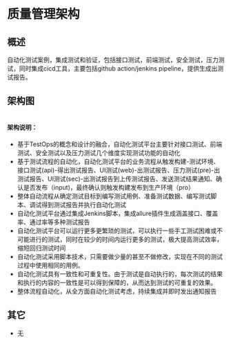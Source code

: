 # 质量管理架构

## 概述

自动化测试案例，集成测试和验证，包括接口测试，前端测试，安全测试，压力测试，同时集成cicd工具，主要包括github action/jenkins pipeline，提供生成出测试报告。

## 架构图

<img :src="$withBase('/framework/01_quarity.png')" style="width:100%">

#### 架构说明：

- 基于TestOps的概念和设计的融合，自动化测试平台主要针对接口测试、前端测试、安全测试以及压力测试几个维度实现测试功能的自动化
- 基于测试流程的自动化，自动化测试平台的业务流程从触发构建-测试环境、接口测试(api)-得出测试报告、UI测试(web)-出测试报告、压力测试(pre)-出测试报告、UI测试(sec)-出测试报告到上传测试报告、发送测试结果通知、确认是否发布（input)，最终确认则触发构建发布到生产环境（pro）
- 整体自动流程从确定测试目标到编写测试用例、准备测试数据、编写测试脚本、调试得到测试报告并执行自动化测试
- 自动化测试平台通过集成Jenkins脚本，集成allure插件生成涵盖接口、覆盖率、通过率等多种测试报告
- 自动化测试平台可以运行更多更繁琐的测试，可以执行一些手工测试困难或不可能进行的测试，同时在较少的时间内运行更多的测试，极大提高测试效率，缩短回归测试时间
- 自动化测试采用脚本技术，只需要做少量的甚至不做修改，实现在不同的测试过程中使用相同的用例。
- 自动化测试具有一致性和可重复性。由于测试是自动执行的，每次测试的结果和执行的内容的一致性是可以得到保障的，从而达到测试的可重复的效果。
- 整体流程自动化，从全方面自动化测试考虑，持续集成并即时发出通知报告

## 其它

- 无
